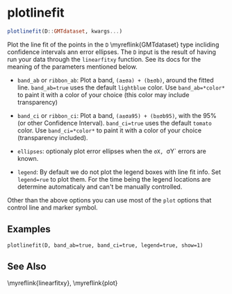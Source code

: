 # plotlinefit

```julia
plotlinefit(D::GMTdataset, kwargs...)
```

Plot the line fit of the points in the `D` \myreflink{GMTdataset} type incliding confidence intervals ann error ellipses.
The `D` input is the result of having run your data through the `linearfitxy` function. See its docs for the
meaning of the parameters mentioned below.

- `band_ab` or `ribbon_ab`: Plot a band, `(a±σa) + (b±σb)`, around the fitted line. `band_ab=true` uses the default
   `lightblue` color. Use `band_ab=*color*` to paint it with a color of your choice (this color may include transparency)

- `band_ci` or `ribbon_ci`: Plot a band, `(a±σa95) + (b±σb95)`, with the 95% (or other Confidence Interval). `band_ci=true`
   uses the default `tomato` color. Use `band_ci=*color*` to paint it with a color of your choice (transparency included).

- `ellipses`: optionaly plot error ellipses when the `σX, `σY` errors are known.

- `legend`: By default we do not plot the legend boxes with line fit info. Set `legend=rue` to plot them. For the time
   being the legend locations are determine automaticaly and can't be manually controlled.

Other than the above options you can use most of the `plot` options that control line and marker symbol.

Examples
--------

```julia-repl
plotlinefit(D, band_ab=true, band_ci=true, legend=true, show=1)
```

See Also
--------

\myreflink{linearfitxy}, \myreflink{plot}
